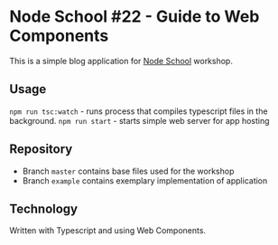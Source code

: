 # Node School #22 - Guide to Web Components

This is a simple blog application for [Node School](https://nodeschool.io/lodz/) workshop. 

## Usage

`npm run tsc:watch` - runs process that compiles typescript files in the background.
`npm run start` - starts simple web server for app hosting

## Repository

- Branch `master` contains base files used for the workshop
- Branch `example` contains exemplary implementation of application

## Technology

Written with Typescript and using Web Components.
